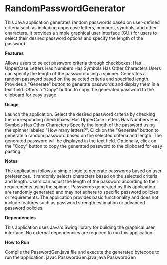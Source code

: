 # RandomPasswordGenerator

This Java application generates random passwords based on user-defined criteria such as including uppercase letters, numbers, symbols, and other characters. It provides a simple graphical user interface (GUI) for users to select their desired password options and specify the length of the password.

**Features**

Allows users to select password criteria through checkboxes:
Has UpperCase Letters
Has Numbers
Has Symbols
Has Other Characters
Users can specify the length of the password using a spinner.
Generates a random password based on the selected criteria and specified length.
Provides a "Generate" button to generate passwords and display them in a text field.
Offers a "Copy" button to copy the generated password to the clipboard for easy usage.

**Usage**

Launch the application.
Select the desired password criteria by checking the corresponding checkboxes:
Has UpperCase Letters
Has Numbers
Has Symbols
Has Other Characters
Specify the length of the password using the spinner labeled "How many letters?".
Click on the "Generate" button to generate a random password based on the selected criteria and length. The generated password will be displayed in the text field.
Optionally, click on the "Copy" button to copy the generated password to the clipboard for easy pasting.

**Notes**

The application follows a simple logic to generate passwords based on user preferences. It randomly selects characters based on the selected criteria and length.
Users can adjust the length of the password according to their requirements using the spinner.
Passwords generated by this application are randomly generated and may not adhere to specific password policies or requirements.
The application provides basic functionality and does not include features such as password strength estimation or advanced password policies.

**Dependencies**

This application uses Java's Swing library for building the graphical user interface.
No external dependencies are required to run this application.

**How to Run**

Compile the PasswordGen.java file and execute the generated bytecode to run the application.
javac PasswordGen.java
java PasswordGen
